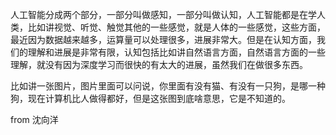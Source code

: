 人工智能分成两个部分，一部分叫做感知，一部分叫做认知，人工智能都是在学人类，比如讲视觉、听觉、触觉其他的一些感觉，就是人体的一些感觉，这些方面，最近因为数据越来越多，运算量可以处理很多，进展非常大。但是在认知方面，我们的理解和进展是非常有限，认知包括比如讲自然语言方面，自然语言方面的一些理解，就没有因为深度学习而很快的有太大的进展，虽然我们在做很多东西。

比如讲一张图片，图片里面可以问说，你里面有没有猫、有没有一只狗，是哪一种狗，现在计算机比人做得都好，但是这张图到底啥意思，它是不知道的。

from 沈向洋
